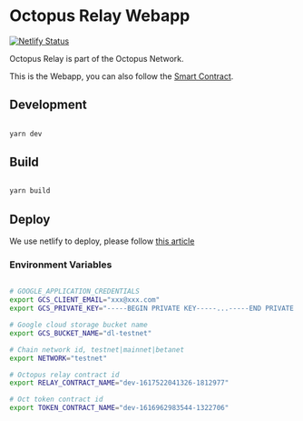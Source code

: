 # Octopus Relay Webapp

[![Netlify Status](https://api.netlify.com/api/v1/badges/a62ea403-951b-43c4-a8c0-73fe8745565c/deploy-status)](https://app.netlify.com/sites/vigilant-mcclintock-590240/deploys)

Octopus Relay is part of the Octopus Network.

This is the Webapp, you can also follow the [Smart Contract](https://github.com/octopus-network/octopus-relay-contract.git).


## Development

```bash

yarn dev

```

## Build 

```bash

yarn build

```

## Deploy

We use netlify to deploy, please follow [this article](https://www.netlify.com/blog/2016/09/29/a-step-by-step-guide-deploying-on-netlify/)

### Environment Variables

```bash

# GOOGLE_APPLICATION_CREDENTIALS
export GCS_CLIENT_EMAIL="xxx@xxx.com"
export GCS_PRIVATE_KEY="-----BEGIN PRIVATE KEY-----...-----END PRIVATE KEY-----\n"

# Google cloud storage bucket name
export GCS_BUCKET_NAME="dl-testnet"

# Chain network id, testnet|mainnet|betanet
export NETWORK="testnet"

# Octopus relay contract id
export RELAY_CONTRACT_NAME="dev-1617522041326-1812977"

# Oct token contract id
export TOKEN_CONTRACT_NAME="dev-1616962983544-1322706"

```